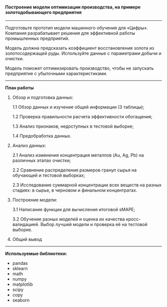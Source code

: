 #### Построение модели оптимизации производства, на примере золотодобывающего предприятия

---

Подготовьте прототип модели машинного обучения для «Цифры». Компания разрабатывает решения для эффективной работы промышленных предприятий.

Модель должна предсказать коэффициент восстановления золота из золотосодержащей руды. Используйте данные с параметрами добычи и очистки.

Модель поможет оптимизировать производство, чтобы не запускать предприятие с убыточными характеристиками.

---

**План работы**

1. Обзор и подготовка данных:
    
    1.1 Обзор данных и изучение общей информации (3 таблицы);
    
    1.2 Проверка правильности расчета эффективности обогащения;
    
    1.3 Анализ признаков, недоступных в тестовой выборке;
    
    1.4 Предобработка данных.

2. Анализ данных:

    2.1  Анализ изменения концентрация металлов (Au, Ag, Pb) на различных этапах очистки;
    
    2.2  Сравнение распределения размеров гранул сырья на обучающей и тестовой выборках;
    
    2.3  Исследование суммарной концентрации всех веществ на разных стадиях: в сырье, в черновом и финальном концентратах.

3.  Построение модели:

    3.1  Написание функции для вычисления итоговой sMAPE;
    
    3.2  Обучение разных моделей и оценка их качества кросс-валидацией. Выбор лучшей модели и проверка её на тестовой выборке.

4. Общий вывод

---

**Используемые библиотеки:**

- pandas
- sklearn
- math
- numpy
- matplotlib
- scipy 
- copy
- seaborn
